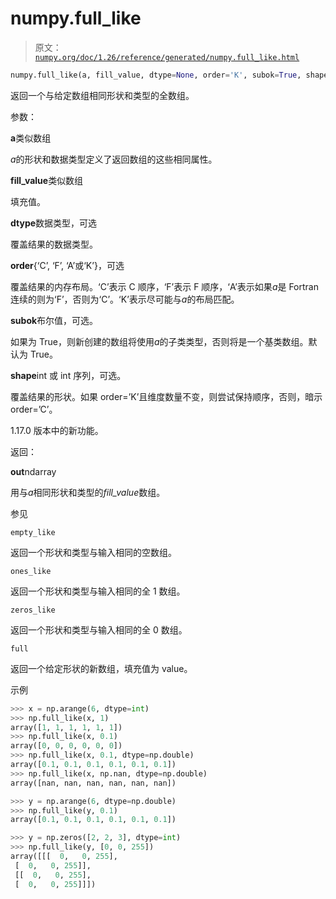 # numpy.full_like

> 原文：[`numpy.org/doc/1.26/reference/generated/numpy.full_like.html`](https://numpy.org/doc/1.26/reference/generated/numpy.full_like.html)

```py
numpy.full_like(a, fill_value, dtype=None, order='K', subok=True, shape=None)
```

返回一个与给定数组相同形状和类型的全数组。

参数：

**a**类似数组

*a*的形状和数据类型定义了返回数组的这些相同属性。

**fill_value**类似数组

填充值。

**dtype**数据类型，可选

覆盖结果的数据类型。

**order**{‘C’, ‘F’, ‘A’或‘K’}，可选

覆盖结果的内存布局。‘C’表示 C 顺序，‘F’表示 F 顺序，‘A’表示如果*a*是 Fortran 连续的则为‘F’，否则为‘C’。‘K’表示尽可能与*a*的布局匹配。

**subok**布尔值，可选。

如果为 True，则新创建的数组将使用*a*的子类类型，否则将是一个基类数组。默认为 True。

**shape**int 或 int 序列，可选。

覆盖结果的形状。如果 order=’K’且维度数量不变，则尝试保持顺序，否则，暗示 order=’C’。

1.17.0 版本中的新功能。

返回：

**out**ndarray

用与*a*相同形状和类型的*fill_value*数组。

参见

`empty_like`

返回一个形状和类型与输入相同的空数组。

`ones_like`

返回一个形状和类型与输入相同的全 1 数组。

`zeros_like`

返回一个形状和类型与输入相同的全 0 数组。

`full`

返回一个给定形状的新数组，填充值为 value。

示例

```py
>>> x = np.arange(6, dtype=int)
>>> np.full_like(x, 1)
array([1, 1, 1, 1, 1, 1])
>>> np.full_like(x, 0.1)
array([0, 0, 0, 0, 0, 0])
>>> np.full_like(x, 0.1, dtype=np.double)
array([0.1, 0.1, 0.1, 0.1, 0.1, 0.1])
>>> np.full_like(x, np.nan, dtype=np.double)
array([nan, nan, nan, nan, nan, nan]) 
```

```py
>>> y = np.arange(6, dtype=np.double)
>>> np.full_like(y, 0.1)
array([0.1, 0.1, 0.1, 0.1, 0.1, 0.1]) 
```

```py
>>> y = np.zeros([2, 2, 3], dtype=int)
>>> np.full_like(y, [0, 0, 255])
array([[[  0,   0, 255],
 [  0,   0, 255]],
 [[  0,   0, 255],
 [  0,   0, 255]]]) 
```
